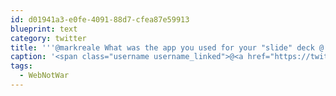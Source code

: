 ```yaml
---
id: d01941a3-e0fe-4091-88d7-cfea87e59913
blueprint: text
category: twitter
title: '''@markreale What was the app you used for your "slide" deck @ #WebNotWar?'
caption: '<span class="username username_linked">@<a href="https://twitter.com/markreale" title="Mark Reale">markreale</a></span> What was the app you used for your "slide" deck @ <span class="hashtag hashtag_local">#<a href="http://tweettemp.darylchymko.ca/?tag=webnotwar">WebNotWar</a>?'
tags:
  - WebNotWar
---
```

